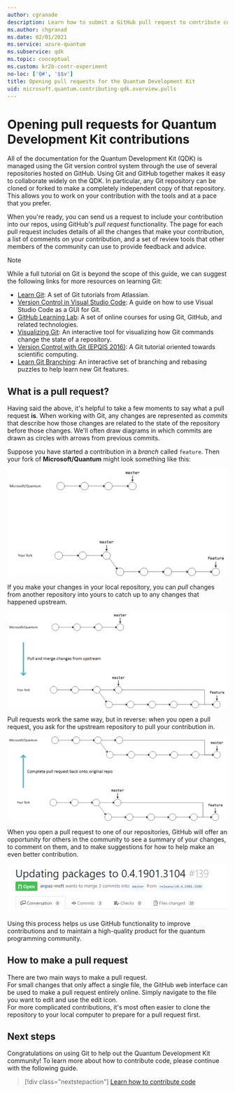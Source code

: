```yaml
---
author: cgranade
description: Learn how to submit a GitHub pull request to contribute code or documentation to the Microsoft Quantum Development Kit.
ms.author: chgranad
ms.date: 02/01/2021
ms.service: azure-quantum
ms.subservice: qdk
ms.topic: conceptual
ms.custom: kr2b-contr-experiment
no-loc: ['Q#', '$$v']
title: Opening pull requests for the Quantum Development Kit
uid: microsoft.quantum.contributing-qdk.overview.pulls
---
```


# Opening pull requests for Quantum Development Kit contributions

All of the documentation for the Quantum Development Kit (QDK) is managed using the Git version control system through the use of several repositories hosted on GitHub.
Using Git and GitHub together makes it easy to collaborate widely on the QDK.
In particular, any Git repository can be cloned or forked to make a completely independent copy of that repository.
This allows you to work on your contribution with the tools and at a pace that you prefer.

When you're ready, you can send us a request to include your contribution into our repos, using GitHub's _pull request_ functionality.
The page for each pull request includes details of all the changes that make your contribution, a list of comments on your contribution, and a set of review tools that other members of the community can use to provide feedback and advice.

> [!NOTE]
> While a full tutorial on Git is beyond the scope of this guide, we can suggest the following links for more resources on learning Git:
>
> - [Learn Git](https://www.atlassian.com/git): A set of Git tutorials from Atlassian.
> - [Version Control in Visual Studio Code](https://code.visualstudio.com/docs/editor/versioncontrol): A guide on how to use Visual Studio Code as a GUI for Git.
> - [GitHub Learning Lab](https://lab.github.com/): A set of online courses for using Git, GitHub, and related technologies.
> - [Visualizing Git](https://git-school.github.io/visualizing-git/): An interactive tool for visualizing how Git commands change the state of a repository.
> - [Version Control with Git (EPQIS 2016)](https://nbviewer.jupyter.org/github/QuinnPhys/PythonWorkshop-science/blob/master/lecture-1-scicomp-tools-part1.ipynb#Version-Control-with-Git-(50-Minutes)): A Git tutorial oriented towards scientific computing.
> - [Learn Git Branching](https://learngitbranching.js.org/): An interactive set of branching and rebasing puzzles to help learn new Git features.

## What is a pull request? ##

Having said the above, it's helpful to take a few moments to say what a pull request **is**.
When working with Git, any changes are represented as _commits_ that describe how those changes are related to the state of the repository before those changes.
We'll often draw diagrams in which commits are drawn as circles with arrows from previous commits.

Suppose you have started a contribution in a _branch_ called `feature`.
Then your fork of **Microsoft/Quantum** might look something like this:

![Diagram of a working branch diverging from original repo.](./media/git-workflow-step0.png)

If you make your changes in your local repository, you can _pull_ changes from another repository into yours to catch up to any changes that happened upstream.

![Diagram that shows paths for pulling and merging changes from an upstream repo.](./media/git-workflow-step1.png)

Pull requests work the same way, but in reverse: when you open a pull request, you ask for the upstream repository to pull your contribution in.

![Diagram of changes pulled back into the original repo.](./media/git-workflow-step2.png)

When you open a pull request to one of our repositories, GitHub will offer an opportunity for others in the community to see a summary of your changes, to comment on them, and to make suggestions for how to help make an even better contribution.

![Screenshot of a pull request in GitHub.](./media/pull-request-header.png)

Using this process helps us use GitHub functionality to improve contributions and to maintain a high-quality product for the quantum programming community.

## How to make a pull request ##

There are two main ways to make a pull request.  
For small changes that only affect a single file, the GitHub web interface can be used to make a pull request entirely online. Simply navigate to the file you want to edit and use the edit icon.  
For more complicated contributions, it's most often easier to clone the repository to your local computer to prepare for a pull request first.

<!--
### Using the Web Interface ###

**TODO**

### Command-Line and GitHub Flow ###

Most of the time, it's easier to prepare a pull request on your own computer; that makes it easier to work incrementally, and to test your changes.
If you haven't already done so, the first step is to _fork_ the repository that you'd like to contribute to.
Forking makes a complete clone of the original repository, but under your GitHub account instead of under [Microsoft](http://github.com/Microsoft/) or [MicrosoftDocs](http://github.com/MicrosoftDocs/).
This way, you can edit your personal fork to your heart's content before making a pull request for your work.

**TODO: pick up here**

## Code Review and Etiquette ##

**TODO: PR ettiquette, reviews, etc.**

-->

## Next steps ##

Congratulations on using Git to help out the Quantum Development Kit community!
To learn more about how to contribute code, please continue with the following guide.

> [!div class="nextstepaction"]
> [Learn how to contribute code](contributing-code.md)